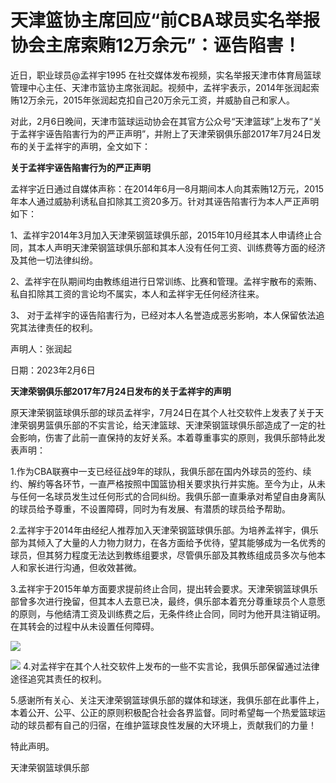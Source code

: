 # 天津篮协主席回应“前CBA球员实名举报协会主席索贿12万余元”：诬告陷害！

近日，职业球员@孟祥宇1995
在社交媒体发布视频，实名举报天津市体育局篮球管理中心主任、天津市篮协主席张润起。视频中，孟祥宇表示，2014年张润起索贿12万余元，2015年张润起克扣自己20万余元工资，并威胁自己和家人。

对此，2月6日晚间，天津市篮球运动协会在其官方公众号“天津篮球”上发布了“关于孟祥宇诬告陷害行为的严正声明”，并附上了天津荣钢俱乐部2017年7月24日发布的关于孟祥宇的声明，全文如下：

**关于孟祥宇诬告陷害行为的严正声明**

孟祥宇近日通过自媒体声称：在2014年6月—8月期间本人向其索贿12万元，2015年本人通过威胁利诱私自扣除其工资20多万。针对其诬告陷害行为本人严正声明如下：

1、孟祥宇2014年3月加入天津荣钢篮球俱乐部，2015年10月经其本人申请终止合同，其本人声明天津荣钢篮球俱乐部和其本人没有任何工资、训练费等方面的经济及其他一切法律纠纷。

2、孟祥宇在队期间均由教练组进行日常训练、比赛和管理。孟祥宇散布的索贿、私自扣除其工资的言论均不属实，本人和孟祥宇无任何经济往来。

3、 对于孟祥宇的诬告陷害行为，已经对本人名誉造成恶劣影响，本人保留依法追究其法律责任的权利。

声明人：张润起

日期：2023年2月6日

**天津荣钢俱乐部2017年7月24日发布的关于孟祥宇的声明**

原天津荣钢篮球俱乐部的球员孟祥宇，7月24日在其个人社交软件上发表了关于天津荣钢男篮俱乐部的不实言论，给天津篮球、天津荣钢篮球俱乐部造成了一定的社会影响，伤害了此前一直保持的友好关系。本着尊重事实的原则，我俱乐部特此发表声明：

1.作为CBA联赛中一支已经征战9年的球队，我俱乐部在国内外球员的签约、续约、解约等各环节，一直严格按照中国篮协相关要求执行并实施。至今为止，从未与任何一名球员发生过任何形式的合同纠纷。我俱乐部一直秉承对希望自由身离队的球员给予尊重，不设置障碍，同时为有发展、有潜质的球员给予帮助。

2.孟祥宇于2014年由经纪人推荐加入天津荣钢篮球俱乐部。为培养孟祥宇，俱乐部为其倾入了大量的人力物力财力，在各方面给予优待，望其能够成为一名优秀的球员，但其努力程度无法达到教练组要求，尽管俱乐部及其教练组成员多次与他本人和家长进行沟通，但收效甚微。

3.孟祥宇于2015年单方面要求提前终止合同，提出转会要求。天津荣钢篮球俱乐部曾多次进行挽留，但其本人去意已决，最终，俱乐部本着充分尊重球员个人意愿的原则，与他结清工资及训练费之后，无条件终止合同，同时为他开具注销证明。在其转会的过程中从未设置任何障碍。

![](https://inews.gtimg.com/newsapp_bt/0/15647919385/1000)

![](https://inews.gtimg.com/newsapp_bt/0/15647919389/1000)
4.对孟祥宇在其个人社交软件上发布的一些不实言论，我俱乐部保留通过法律途径追究其责任的权利。

5.感谢所有关心、关注天津荣钢篮球俱乐部的媒体和球迷，我俱乐部在此事件上，本着公开、公平、公正的原则积极配合社会各界监督。同时希望每一个热爱篮球运动的球员都有自己的归宿，在维护篮球良性发展的大环境上，贡献我们的力量！

特此声明。

天津荣钢篮球俱乐部

